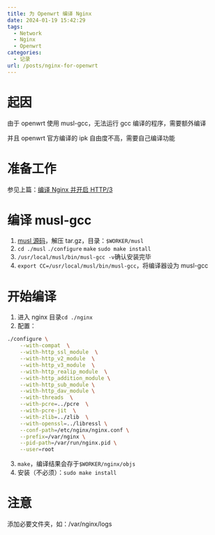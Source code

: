 ```yaml
---
title: 为 Openwrt 编译 Nginx
date: 2024-01-19 15:42:29
tags: 
  - Network
  - Nginx
  - Openwrt
categories: 
  - 记录
url: /posts/nginx-for-openwrt
---
```

# 起因
由于 openwrt 使用 musl-gcc，无法运行 gcc 编译的程序，需要额外编译

并且 openwrt 官方编译的 ipk 自由度不高，需要自己编译功能

# 准备工作
参见上篇：[编译 Nginx 并开启 HTTP/3](/posts/nginx-with-http3)

# 编译 musl-gcc
1. [musl 源码](https://musl.libc.org/)，解压 tar.gz，目录：`$WORKER/musl`
2. `cd ./musl` `./configure` `make` `sudo make install`
3. `/usr/local/musl/bin/musl-gcc -v`确认安装完毕
4. `export CC=/usr/local/musl/bin/musl-gcc`，将编译器设为 musl-gcc

# 开始编译
1. 进入 nginx 目录`cd ./nginx`
2. 配置：
```bash
./configure \
    --with-compat  \
    --with-http_ssl_module  \
    --with-http_v2_module  \
    --with-http_v3_module  \
    --with-http_realip_module  \
    --with-http_addition_module \
    --with-http_sub_module \
    --with-http_dav_module \
    --with-threads  \
    --with-pcre=../pcre  \
    --with-pcre-jit  \
    --with-zlib=../zlib  \
    --with-openssl=../libressl \
    --conf-path=/etc/nginx/nginx.conf \
    --prefix=/var/nginx \
    --pid-path=/var/run/nginx.pid \
    --user=root
```
3. `make`，编译结果会存于`$WORKER/nginx/objs`
4. 安装（不必须）：`sudo make install`

# 注意
添加必要文件夹，如：/var/nginx/logs